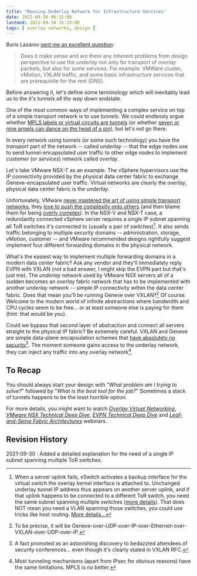 ```yaml
---
title: "Reusing Underlay Network for Infrastructure Services"
date: 2021-09-30 06:32:00
lastmod: 2021-09-30 16:19:00
tags: [ overlay networks, design ]
---
```

Boris Lazarov [sent me an excellent question](https://blog.ipspace.net/2018/05/what-is-evpn.html#691):

> Does it make sense and are there any inherent problems from design perspective to use the *underlay* not only for transport of *overlay* packets, but also for some services. For example: VMWare cluster, vMotion, VXLAN traffic, and some basic infrastructure services that are prerequisite for the rest (DNS).

Before answering it, let's define some terminology which will inevitably lead us to the *it's tunnels all the way down* endstate.
<!--more-->
One of the most common ways of implementing a complex service on top of a simple transport network is to use *tunnels*. We could endlessly argue whether [MPLS labels or virtual circuits are tunnels](https://blog.ipspace.net/2011/10/mpls-is-not-tunneling.html) (or whether [seven or nine angels can dance on the head of a pin](https://en.wikipedia.org/wiki/How_many_angels_can_dance_on_the_head_of_a_pin%3F)), but let's not go there.

In every network using tunnels (or some such technology) you have the *transport* part of the network -- called *underlay* -- that the edge nodes use to send tunnel-encapsulated user traffic to other edge nodes to implement *customer* (or *services*) network called *overlay*.

Let's take VMware NSX-T as an example. The vSphere hypervisors use the IP connectivity provided by the physical data center fabric to exchange Geneve-encapsulated user traffic. Virtual networks are clearly the *overlay*, physical data center fabric is the *underlay*.

Unfortunately, VMware [never mastered the art of using simple transport networks](https://blog.ipspace.net/2020/02/do-we-need-complex-data-center-switches.html), they [love to push the complexity onto others](https://blog.ipspace.net/2019/10/the-cost-of-disruptiveness-and.html) (and then blame them for being [overly complex](https://blog.ipspace.net/2013/04/this-is-what-makes-networking-so-complex.html)). In the NSX-V and NSX-T case, a redundantly connected vSphere server requires a single IP subnet spanning all ToR switches it's connected to (usually a pair of switches)[^S1]. It also sends traffic belonging to multiple security domains -- administration, storage, vMotion, customer -- and VMware recommended designs rightfully suggest implement four different forwarding domains in the physical network.

[^S1]: When a server uplink fails, vSwitch activates a backup interface for the virtual switch the overlay kernel interface is attached to. Unchanged underlay tunnel IP address thus appears on another server uplink, and if that uplink happens to be connected to a different ToR switch, you need the same subnet spanning multiple switches ([more details](https://blog.ipspace.net/2020/02/do-we-need-complex-data-center-switches.html)). That does NOT mean you need a VLAN spanning those switches, you could use tricks like host routing. [More details...](https://www.ipspace.net/kb/Layer3Fabrics/)

What's the easiest way to implement multiple forwarding domains in a modern data center fabric? Ask any vendor and they'll immediately reply EVPN with VXLAN (not a bad answer, I might skip the EVPN part but that's just me). The *underlay* network used by VMware NSX servers all of a sudden becomes an *overlay* fabric network that has to be implemented with another *underlay* network -- simple IP connectivity within the data center fabric. Does that mean you'll be running Geneve over VXLAN?[^1] Of course. Welcome to the modern world of infinite abstractions where bandwidth and CPU cycles seem to be free... or at least someone else is paying for them (hint: that would be you).

Could we bypass that second layer of abstraction and connect all servers straight to the physical IP fabric? Be extremely careful. VXLAN and Geneve are simple data-plane encapsulation schemes that [have absolutely no security](https://blog.ipspace.net/2018/11/omg-vxlan-is-still-insecure.html)[^2]. The moment someone gains access to the underlay network, they can inject any traffic into any overlay network[^3].

## To Recap

You should always start your design with "_What problem am I trying to solve?_" followed by "_What is the best tool for the job?_" Sometimes a stack of tunnels happens to be the least horrible option.

For more details, you might want to watch _[Overlay Virtual Networking](https://www.ipspace.net/Overlay_Virtual_Networking)_, _[VMware NSX Technical Deep Dive](https://www.ipspace.net/VMware_NSX_Technical_Deep_Dive)_, _[EVPN Technical Deep Dive](https://www.ipspace.net/EVPN_Technical_Deep_Dive)_ and _[Leaf-and-Spine Fabric Architectures](https://www.ipspace.net/Leaf-and-Spine_Fabric_Architectures)_ webinars.

## Revision History

2021-09-30
: Added a detailed explanation for the need of a single IP subnet spanning multiple ToR switches.

[^1]: To be precise, it will be Geneve-over-UDP-over-IP-over-Ethernet-over-VXLAN-over-UDP-over-IP.

[^2]: A fact promoted as an astonishing discovery to bedazzled attendees of security conferences... even though it's clearly stated in VXLAN RFC.

[^3]: Most tunneling mechanisms (apart from IPsec for obvious reasons) have the same limitations. MPLS is no better.
